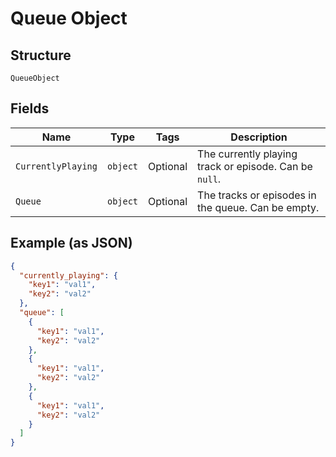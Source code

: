 
# Queue Object

## Structure

`QueueObject`

## Fields

| Name | Type | Tags | Description |
|  --- | --- | --- | --- |
| `CurrentlyPlaying` | `object` | Optional | The currently playing track or episode. Can be `null`. |
| `Queue` | `object` | Optional | The tracks or episodes in the queue. Can be empty. |

## Example (as JSON)

```json
{
  "currently_playing": {
    "key1": "val1",
    "key2": "val2"
  },
  "queue": [
    {
      "key1": "val1",
      "key2": "val2"
    },
    {
      "key1": "val1",
      "key2": "val2"
    },
    {
      "key1": "val1",
      "key2": "val2"
    }
  ]
}
```

